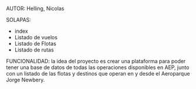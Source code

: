 AUTOR: Helling, Nicolas

SOLAPAS:
  - index
  - Listado de vuelos
  - Listado de Flotas
  - Listado de rutas

FUNCIONALIDAD: la idea del proyecto es crear una plataforma para poder tener una base de datos de todas las operaciones disponibles en AEP, junto con un listado de las flotas y  destinos que operan en y desde el Aeroparque Jorge Newbery.


